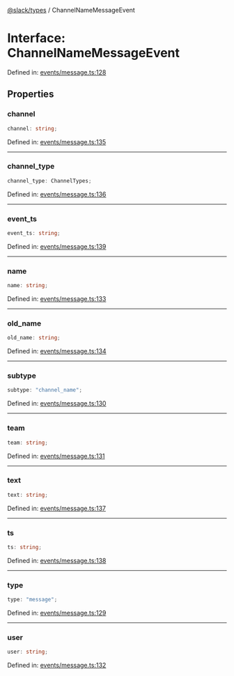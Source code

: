 [@slack/types](../index.md) / ChannelNameMessageEvent

# Interface: ChannelNameMessageEvent

Defined in: [events/message.ts:128](https://github.com/slackapi/node-slack-sdk/blob/main/packages/types/src/events/message.ts#L128)

## Properties

### channel

```ts
channel: string;
```

Defined in: [events/message.ts:135](https://github.com/slackapi/node-slack-sdk/blob/main/packages/types/src/events/message.ts#L135)

***

### channel\_type

```ts
channel_type: ChannelTypes;
```

Defined in: [events/message.ts:136](https://github.com/slackapi/node-slack-sdk/blob/main/packages/types/src/events/message.ts#L136)

***

### event\_ts

```ts
event_ts: string;
```

Defined in: [events/message.ts:139](https://github.com/slackapi/node-slack-sdk/blob/main/packages/types/src/events/message.ts#L139)

***

### name

```ts
name: string;
```

Defined in: [events/message.ts:133](https://github.com/slackapi/node-slack-sdk/blob/main/packages/types/src/events/message.ts#L133)

***

### old\_name

```ts
old_name: string;
```

Defined in: [events/message.ts:134](https://github.com/slackapi/node-slack-sdk/blob/main/packages/types/src/events/message.ts#L134)

***

### subtype

```ts
subtype: "channel_name";
```

Defined in: [events/message.ts:130](https://github.com/slackapi/node-slack-sdk/blob/main/packages/types/src/events/message.ts#L130)

***

### team

```ts
team: string;
```

Defined in: [events/message.ts:131](https://github.com/slackapi/node-slack-sdk/blob/main/packages/types/src/events/message.ts#L131)

***

### text

```ts
text: string;
```

Defined in: [events/message.ts:137](https://github.com/slackapi/node-slack-sdk/blob/main/packages/types/src/events/message.ts#L137)

***

### ts

```ts
ts: string;
```

Defined in: [events/message.ts:138](https://github.com/slackapi/node-slack-sdk/blob/main/packages/types/src/events/message.ts#L138)

***

### type

```ts
type: "message";
```

Defined in: [events/message.ts:129](https://github.com/slackapi/node-slack-sdk/blob/main/packages/types/src/events/message.ts#L129)

***

### user

```ts
user: string;
```

Defined in: [events/message.ts:132](https://github.com/slackapi/node-slack-sdk/blob/main/packages/types/src/events/message.ts#L132)
